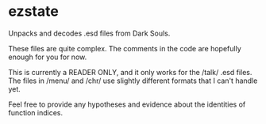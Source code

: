 # ezstate
Unpacks and decodes .esd files from Dark Souls.

These files are quite complex. The comments in the code are hopefully enough for you for now.

This is currently a READER ONLY, and it only works for the /talk/ .esd files. The files in
/menu/ and /chr/ use slightly different formats that I can't handle yet.

Feel free to provide any hypotheses and evidence about the identities of function indices.
